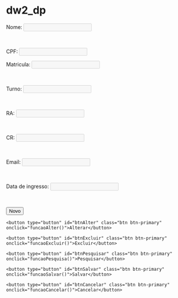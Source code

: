 # dw2_dp

<!DOCTYPE html>
<html lang="en">
<head>
  <meta charset="utf-8">
  <link rel="stylesheet" href="https://maxcdn.bootstrapcdn.com/bootstrap/3.4.1/css/bootstrap.min.css">
  <script src="https://maxcdn.bootstrapcdn.com/bootstrap/3.4.1/js/bootstrap.min.js">  </script>
  <script>
   function funcaoNovo(){
   
            document.getElementById("btnAlter").disabled = true;
            document.getElementById("btnExcluir").disabled = true;
            document.getElementById("btnSalvar").disabled = false;
            document.getElementById("btnPesquisar").disabled = true;
            document.getElementById("btnCancelar").disabled = false;
            
            document.getElementById("txtNome").disabled = false;
            document.getElementById("txtCPF").disabled = false;
            document.getElementById("txtMatricula").disabled = false;
            document.getElementById("txtTurno").disabled = false;
            document.getElementById("txtRA").disabled = false;
            document.getElementById("txtCR").disabled = false;
            document.getElementById("txtEmail").disabled = false;
            document.getElementById("txtData_ingresso").disabled = false;
            
           document.getElementById("txtNome").value ="";
           document.getElementById("txtCPF").value ="";
           document.getElementById("txtMatricula").value ="";
           document.getElementById("txtTurno").value ="";
           document.getElementById("txtRA").value ="";
           document.getElementById("txtCR").value ="";
           document.getElementById("txtEmail").value ="";
           document.getElementById("txtData_ingresso").value ="";
           

            
        }
        
         function funcaoAlter(){
   
   			document.getElementById("btnNovo").disabled = false;
            document.getElementById("btnSalvar").disabled = true;
            document.getElementById("btnExcluir").disabled = true;
            document.getElementById("btnPesquisar").disabled = true;
            document.getElementById("btnCancelar").disabled = false;
        }
        
        function funcaoExcluir(){
   
   			document.getElementById("btnNovo").disabled = false;
            document.getElementById("btnAlter").disabled = true;
            document.getElementById("btnSalvar").disabled = true;
            document.getElementById("btnPesquisar").disabled = false;
            document.getElementById("btnCancelar").disabled = false;
        }
        
         function funcaoPesquisa(){
   
   			document.getElementById("btnNovo").disabled = false;
            document.getElementById("btnAlter").disabled = true;
            document.getElementById("btnExcluir").disabled = true;
            document.getElementById("btnSalvar").disabled = true;
            document.getElementById("btnCancelar").disabled = false;
        }
        
  function funcaoSalvar(){
   
   			document.getElementById("btnNovo").disabled = false;
            document.getElementById("btnAlter").disabled = true;
            document.getElementById("btnExcluir").disabled = true;
            document.getElementById("btnPesquisar").disabled = true;
            document.getElementById("btnCancelar").disabled = false;
            
            localStorage.setItem("nome", document.getElementById
            ("txtNome").value);
            
             localStorage.setItem("matricula", document.getElementById
            ("txtMatricula").value);
            
            localStorage.setItem("turno", document.getElementById
            ("txtTurno").value);
            
            localStorage.setItem("ra", document.getElementById
            ("txtRA").value);
            
            localStorage.setItem("cr", document.getElementById
            ("txtCR").value);
            
            localStorage.setItem("cpf", document.getElementById
            ("txtCPF").value);
            
            localStorage.setItem("email", document.getElementById
            ("txtEmail").value);
            
            localStorage.setItem("data_ingresso", document.getElementById
            ("txtData_ingresso").value);
            
            window.alert("NOME: " +localStorage.getItem("nome") + "\n"
            + "CPF: " +localStorage.getItem("cpf") + "\n"
            + "Matricula: " +localStorage.getItem("matricula") + "\n"
            + "Turno: " +localStorage.getItem("turno") + "\n"
            + "RA: " +localStorage.getItem("ra") + "\n"
            + "CR: " +localStorage.getItem("cr") + "\n"
            + "Email: " +localStorage.getItem("email") + "\n"
            + "Data de Ingresso: " +localStorage.getItem("data_ingresso") + "\n"

            
            
            
            
            );
            
            
        }
        
      
        
         function funcaoCancelar(){
   
   			document.getElementById("btnNovo").disabled = false;
            document.getElementById("btnAlter").disabled = true;
            document.getElementById("btnExcluir").disabled = true;
            document.getElementById("btnPesquisar").disabled = false;
            document.getElementById("btnSalvar").disabled = true;
        }
  </script>
</head>

<body>

<span> Nome: </span> <input type = "text" class = "form-control" id="txtNome" disabled >

<br>

<span> CPF: </span> <input type = "text" class = "form-control" id="txtCPF" disabled >
<br>

<span> Matricula: </span> <input type = "text" class = "form-control" id="txtMatricula" disabled >

<br>

<span> Turno: </span> <input type = "text" class = "form-control" id="txtTurno" disabled >

<br>

<span> RA: </span> <input type = "text" class = "form-control" id="txtRA" disabled >

<br>

<span> CR: </span> <input type = "text" class = "form-control" id="txtCR" disabled >

<BR>


<span> Email: </span> <input type = "text" class = "form-control" id="txtEmail" disabled >

<br>

<span> Data de ingresso: </span> <input type = "text" class = "form-control" id="txtData_ingresso" disabled >

<br>

 <button type="button" id="btnNovo" class="btn btn-primary"
    onclick="funcaoNovo()">Novo </button>

    <button type="button" id="btnAlter" class="btn btn-primary"
    onclick="funcaoAlter()">Alterar</button>
    
    <button type="button" id="btnExcluir" class="btn btn-primary"
    onclick="funcaoExcluir()">Excluir</button>
    
    <button type="button" id="btnPesquisar" class="btn btn-primary"
    onclick="funcaoPesquisa()">Pesquisar</button>
    
    <button type="button" id="btnSalvar" class="btn btn-primary"
    onclick="funcaoSalvar()">Salvar</button>
    
    <button type="button" id="btnCancelar" class="btn btn-primary"
    onclick="funcaoCancelar()">Cancelar</button>
    
    
    

</body>
</html>
